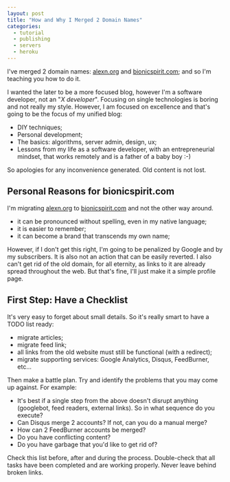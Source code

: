 ```yaml
---
layout: post
title: "How and Why I Merged 2 Domain Names"
categories:
  - tutorial
  - publishing
  - servers
  - heroku
---
```


I've merged 2 domain names: [alexn.org](http://alexn.org) and
[bionicspirit.com](http://bionicspirit.com); and so I'm teaching you
how to do it.

I wanted the later to be a more focused blog, however I'm a software
developer, not an "*X developer*". Focusing on single technologies is
boring and not really my style. However, I am focused on excellence
and that's going to be the focus of my unified blog:

* DIY techniques;
* Personal development;
* The basics: algorithms, server admin, design, ux;
* Lessons from my life as a software developer, with an
  entrepreneurial mindset, that works remotely and is a father of a
  baby boy :-)
  
So apologies for any inconvenience generated. Old content is not lost.

## Personal Reasons for bionicspirit.com

I'm migrating [alexn.org](http://alexn.org) to
[bionicspirit.com](http://bionicspirit.com) and not the other way
around.

* it can be pronounced without spelling, even in my native language;
* it is easier to remember;
* it can become a brand that transcends my own name;

However, if I don't get this right, I'm going to be penalized by
Google and by my subscribers. It is also not an action that can be
easily reverted. I also can't get rid of the old domain, for all
eternity, as links to it are already spread throughout the web. But
that's fine, I'll just make it a simple profile page.

## First Step: Have a Checklist

It's very easy to forget about small details. So it's really smart to
have a TODO list ready:

* migrate articles;
* migrate feed link;
* all links from the old website must still be functional (with a
  redirect);
* migrate supporting services: Google Analytics, Disqus, FeedBurner,
  etc...

Then make a battle plan. Try and identify the problems that you may
come up against. For example: 

* It's best if a single step from the above doesn't disrupt anything
  (googlebot, feed readers, external links). So in what sequence do
  you execute?  
* Can Disqus merge 2 accounts? If not, can you do a manual merge?
* How can 2 FeedBurner accounts be merged? 
* Do you have conflicting content? 
* Do you have garbage that you'd like to get rid of?

Check this list before, after and during the process. Double-check
that all tasks have been completed and are working properly. Never
leave behind broken links.
